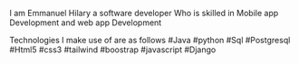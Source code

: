 I am Emmanuel Hilary a software developer
Who is skilled in 
Mobile app Development and web app Development

Technologies I make use of are as follows
#Java
#python
#Sql
#Postgresql
#Html5
#css3
#tailwind
#boostrap
#javascript
#Django
